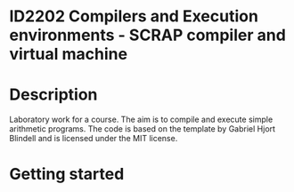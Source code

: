 ID2202 Compilers and Execution environments - SCRAP compiler and virtual machine
===

# Description

Laboratory work for a course. The aim is to compile and execute simple
arithmetic programs. The code is based on the template by Gabriel Hjort Blindell
and is licensed under the MIT license.

# Getting started


